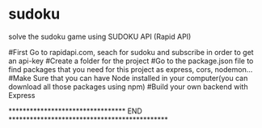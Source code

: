 # sudoku
solve the sudoku game using SUDOKU API (Rapid API)  

#First Go to rapidapi.com, seach for sudoku and subscribe in order to get an api-key
#Create a folder for the project
#Go to the package.json file to find packages that you need for this project as express, cors, nodemon...
#Make Sure that you can have Node installed in your computer(you can download all those packages using npm)
#Build your own backend with Express


********************************* END *********************************************


